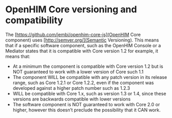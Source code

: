 OpenHIM Core versioning and compatibility
=========================================

The [https://github.com/jembi/openhim-core-js](OpenHIM Core component) uses [http://semver.org/](Semantic Versioning). This means that if a specific software component, such as the OpenHIM Console or a Mediator states that it is compatible with Core version 1.2 for example, it means that:
* At a minimum the component is compatible with Core version 1.2 but is NOT guaranteed to work with a lower version of Core such 1.1
* The component WILL be compatible with any patch version in its release range, such as Core 1.2.1 or Core 1.2.2, even if the component was developed against a higher patch number such as 1.2.3
* WILL be compatible with Core 1.x, such as version 1.3 or 1.4, since these versions are backwards compatible with lower versions
* The software component is NOT guaranteed to work with Core 2.0 or higher, however this doesn’t preclude the possibility that it CAN work.
